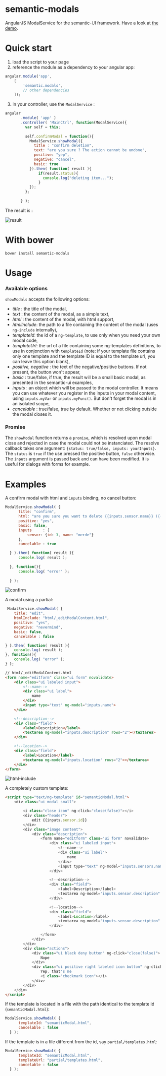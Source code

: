 # semantic-modals

AngularJS ModalService for the semantic-UI framework. Have a look at [the demo](http://derlin.github.io/semantic-modals/).

# Quick start

1. load the script to your page
2. reference the module as a dependency to your angular app:
   
  ```js
  angular.module('app',
      [
          'semantic.modals',
          // other dependencies
      ]);
  ```
  
3. In your controller, use the `ModalService` :

 ```js
 angular
        .module( 'app' )
        .controller( 'MainCtrl', function(ModalService){
          var self = this;
          
          self.confirmModal = function(){
            ModalService.showModal({
              title : "confirm deletion",
              text: "are you sure ? The action cannot be undone",
              positive: "yep",
              negative: "cancel",
              basic: true
            }).then( function( result ){
                if(result.status){
                  console.log("deleting item...");
                }
            });
          };
          
        } );
 ```
 The result is : 
 
 ![result](screenshots/basic-confirm-modal.png)
 
# With bower

```
bower install semantic-modals
```

# Usage

### Available options

`showModals` accepts the following options:

- _title_ : the title of the modal,
- _text_ : the content of the modal, as a simple text,
- _html_ : the content of the modal, with html support,
- _htmlInclude_: the path to a file containing the content of the modal (uses `ng-include` internally),
- _templateId_: the id of a `ng-template`, to use only when you need your own modal code,
- _templateUrl_: the url of a file containing some ng-templates definitions, to use in conjonction with `templateId` 
    (note: if your template file contains only one template and the template ID is equal to the template url, you can
     leave this option blank),
- _positive, negative_ : the text of the negative/positive buttons. If not present, the button won't appear,
- _basic_ : true/false, if true, the result will be a small basic modal, as presented in the semantic-ui examples,
- _inputs_ : an object which will be passed to the modal controller. It means you can use whatever you register in the inputs in your modal content, using `inputs.myVar` or `inputs.myFunc()`. But don't forget the modal is in an isolated scope,
- _cancelable_ : true/false, true by default. Whether or not clicking outside the modal closes it.

### Promise

The `showModal` function returns a `promise`, which is resolved upon modal close and rejected in case the modal could not be instanciated.
The resolve callback takes one argument: `{status: true/false, inputs: yourInputs}`. The `status` is `true` if the use pressed the positive button, `false` otherwise.
The `inputs` argument is passed back and can have been modified. It is useful for dialogs with forms for example.

# Examples

A confirm modal with html and `inputs` binding, no cancel button:

```js
ModalService.showModal( {
      title: "confirm",
      html: "are you sure you want to delete {{inputs.sensor.name}} ({{inputs.sensor.id}} ) ?",
      positive: "yes",
      basic: false,
      inputs     : {
          sensor: {id: 3, name: "merde"}
      },
      cancelable : true

  } ).then( function( result ){
      console.log( result );
      
  }, function(){
      console.log( "error" );
      
  } );
```

![confirm](screenshots/confirm-modal-inputs.png)

A modal using a partial:

```js
 ModalService.showModal( {
    title: "edit",
    htmlInclude: "html/_editModalContent.html",
    positive: "yes",
    negative: "nevermind",
    basic: false,
    cancelable : false

} ).then( function( result ){
    console.log( result );
}, function(){
    console.log( "error" );
} );
```

```html
// html/_editModalContent.html
<form name="editform" class="ui form" novalidate>
    <div class="ui labeled input">
        <!--name-->
        <div class="ui label">
            name
        </div>
        <input type="text" ng-model="inputs.name">
    </div>

    <!--description-->
    <div class="field">
        <label>Description</label>
        <textarea ng-model="inputs.description" rows="2"></textarea>
    </div>

    <!--location-->
    <div class="field">
        <label>Location</label>
        <textarea ng-model="inputs.location" rows="2"></textarea>
    </div>
</form>
```

![html-include](screenshots/html-include.png)

A completely custom template:

```html
<script type="text/ng-template" id="semanticModal.html">
    <div class="ui modal small">

        <i class="close icon" ng-click="close(false)"></i>
        <div class="header">
            edit {{inputs.sensor.id}}
        </div>
        <div class="image content">
            <div class="description">
                <form name="editform" class="ui form" novalidate>
                    <div class="ui labeled input">
                        <!--name-->
                        <div class="ui label">
                            name
                        </div>
                        <input type="text" ng-model="inputs.sensors.name">
                    </div>

                    <!--description-->
                    <div class="field">
                        <label>Description</label>
                        <textarea ng-model="inputs.sensor.description" rows="2"></textarea>
                    </div>

                    <!--location-->
                    <div class="field">
                        <label>Location</label>
                        <textarea ng-model="inputs.sensor.description" rows="2"></textarea>
                    </div>

                </form>
            </div>
        </div>
        <div class="actions">
            <div class="ui black deny button" ng-click="close(false)">
                Nope
            </div>
            <div class="ui positive right labeled icon button" ng-click="close(true)">
                Yep, that's me
                <i class="checkmark icon"></i>
            </div>
        </div>
    </div>
</script>
```

If the template is located in a file with the path identical to the template id (`semanticModal.html`):
```js
ModalService.showModal( {
      templateId: "semanticModal.html",
      cancelable : false
  } );
```

If the template is in a file different from the id, say `partial/templates.html`:
```js
ModalService.showModal( {
      templateId: "semanticModal.html",
      templateUrl: "partial/templates.html",
      cancelable : false
  } );
```
